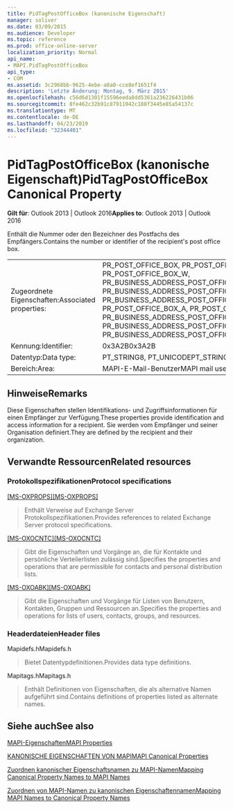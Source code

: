 ```yaml
---
title: PidTagPostOfficeBox (kanonische Eigenschaft)
manager: soliver
ms.date: 03/09/2015
ms.audience: Developer
ms.topic: reference
ms.prod: office-online-server
localization_priority: Normal
api_name:
- MAPI.PidTagPostOfficeBox
api_type:
- COM
ms.assetid: 3c2968bb-9625-4ebe-a8a0-cce8ef1651f4
description: 'Letzte Änderung: Montag, 9. März 2015'
ms.openlocfilehash: c56d6d1301f15596eeda8dd5361a236226431b06
ms.sourcegitcommit: 8fe462c32b91c87911942c188f3445e85a54137c
ms.translationtype: MT
ms.contentlocale: de-DE
ms.lasthandoff: 04/23/2019
ms.locfileid: "32344401"
---
```

# <a name="pidtagpostofficebox-canonical-property"></a><span data-ttu-id="18808-103">PidTagPostOfficeBox (kanonische Eigenschaft)</span><span class="sxs-lookup"><span data-stu-id="18808-103">PidTagPostOfficeBox Canonical Property</span></span>

  
  
<span data-ttu-id="18808-104">**Gilt für**: Outlook 2013 | Outlook 2016</span><span class="sxs-lookup"><span data-stu-id="18808-104">**Applies to**: Outlook 2013 | Outlook 2016</span></span> 
  
<span data-ttu-id="18808-105">Enthält die Nummer oder den Bezeichner des Postfachs des Empfängers.</span><span class="sxs-lookup"><span data-stu-id="18808-105">Contains the number or identifier of the recipient's post office box.</span></span>
  
|||
|:-----|:-----|
|<span data-ttu-id="18808-106">Zugeordnete Eigenschaften:</span><span class="sxs-lookup"><span data-stu-id="18808-106">Associated properties:</span></span>  <br/> |<span data-ttu-id="18808-107">PR_POST_OFFICE_BOX, PR_POST_OFFICE_BOX_A, PR_POST_OFFICE_BOX_W, PR_BUSINESS_ADDRESS_POST_OFFICE_BOX, PR_BUSINESS_ADDRESS_POST_OFFICE_BOX_A, PR_BUSINESS_ADDRESS_POST_OFFICE_BOX_W</span><span class="sxs-lookup"><span data-stu-id="18808-107">PR_POST_OFFICE_BOX, PR_POST_OFFICE_BOX_A, PR_POST_OFFICE_BOX_W, PR_BUSINESS_ADDRESS_POST_OFFICE_BOX, PR_BUSINESS_ADDRESS_POST_OFFICE_BOX_A, PR_BUSINESS_ADDRESS_POST_OFFICE_BOX_W</span></span>  <br/> |
|<span data-ttu-id="18808-108">Kennung:</span><span class="sxs-lookup"><span data-stu-id="18808-108">Identifier:</span></span>  <br/> |<span data-ttu-id="18808-109">0x3A2B</span><span class="sxs-lookup"><span data-stu-id="18808-109">0x3A2B</span></span>  <br/> |
|<span data-ttu-id="18808-110">Datentyp:</span><span class="sxs-lookup"><span data-stu-id="18808-110">Data type:</span></span>  <br/> |<span data-ttu-id="18808-111">PT_STRING8, PT_UNICODE</span><span class="sxs-lookup"><span data-stu-id="18808-111">PT_STRING8, PT_UNICODE</span></span>  <br/> |
|<span data-ttu-id="18808-112">Bereich:</span><span class="sxs-lookup"><span data-stu-id="18808-112">Area:</span></span>  <br/> |<span data-ttu-id="18808-113">MAPI-E-Mail-Benutzer</span><span class="sxs-lookup"><span data-stu-id="18808-113">MAPI mail user</span></span>  <br/> |
   
## <a name="remarks"></a><span data-ttu-id="18808-114">Hinweise</span><span class="sxs-lookup"><span data-stu-id="18808-114">Remarks</span></span>

<span data-ttu-id="18808-115">Diese Eigenschaften stellen Identifikations- und Zugriffsinformationen für einen Empfänger zur Verfügung.</span><span class="sxs-lookup"><span data-stu-id="18808-115">These properties provide identification and access information for a recipient.</span></span> <span data-ttu-id="18808-116">Sie werden vom Empfänger und seiner Organisation definiert.</span><span class="sxs-lookup"><span data-stu-id="18808-116">They are defined by the recipient and their organization.</span></span> 
  
## <a name="related-resources"></a><span data-ttu-id="18808-117">Verwandte Ressourcen</span><span class="sxs-lookup"><span data-stu-id="18808-117">Related resources</span></span>

### <a name="protocol-specifications"></a><span data-ttu-id="18808-118">Protokollspezifikationen</span><span class="sxs-lookup"><span data-stu-id="18808-118">Protocol specifications</span></span>

<span data-ttu-id="18808-119">[[MS-OXPROPS]](https://msdn.microsoft.com/library/f6ab1613-aefe-447d-a49c-18217230b148%28Office.15%29.aspx)</span><span class="sxs-lookup"><span data-stu-id="18808-119">[[MS-OXPROPS]](https://msdn.microsoft.com/library/f6ab1613-aefe-447d-a49c-18217230b148%28Office.15%29.aspx)</span></span>
  
> <span data-ttu-id="18808-120">Enthält Verweise auf Exchange Server Protokollspezifikationen.</span><span class="sxs-lookup"><span data-stu-id="18808-120">Provides references to related Exchange Server protocol specifications.</span></span>
    
<span data-ttu-id="18808-121">[[MS-OXOCNTC]](https://msdn.microsoft.com/library/9b636532-9150-4836-9635-9c9b756c9ccf%28Office.15%29.aspx)</span><span class="sxs-lookup"><span data-stu-id="18808-121">[[MS-OXOCNTC]](https://msdn.microsoft.com/library/9b636532-9150-4836-9635-9c9b756c9ccf%28Office.15%29.aspx)</span></span>
  
> <span data-ttu-id="18808-122">Gibt die Eigenschaften und Vorgänge an, die für Kontakte und persönliche Verteilerlisten zulässig sind.</span><span class="sxs-lookup"><span data-stu-id="18808-122">Specifies the properties and operations that are permissible for contacts and personal distribution lists.</span></span>
    
<span data-ttu-id="18808-123">[[MS-OXOABK]](https://msdn.microsoft.com/library/f4cf9b4c-9232-4506-9e71-2270de217614%28Office.15%29.aspx)</span><span class="sxs-lookup"><span data-stu-id="18808-123">[[MS-OXOABK]](https://msdn.microsoft.com/library/f4cf9b4c-9232-4506-9e71-2270de217614%28Office.15%29.aspx)</span></span>
  
> <span data-ttu-id="18808-124">Gibt die Eigenschaften und Vorgänge für Listen von Benutzern, Kontakten, Gruppen und Ressourcen an.</span><span class="sxs-lookup"><span data-stu-id="18808-124">Specifies the properties and operations for lists of users, contacts, groups, and resources.</span></span>
    
### <a name="header-files"></a><span data-ttu-id="18808-125">Headerdateien</span><span class="sxs-lookup"><span data-stu-id="18808-125">Header files</span></span>

<span data-ttu-id="18808-126">Mapidefs.h</span><span class="sxs-lookup"><span data-stu-id="18808-126">Mapidefs.h</span></span>
  
> <span data-ttu-id="18808-127">Bietet Datentypdefinitionen.</span><span class="sxs-lookup"><span data-stu-id="18808-127">Provides data type definitions.</span></span>
    
<span data-ttu-id="18808-128">Mapitags.h</span><span class="sxs-lookup"><span data-stu-id="18808-128">Mapitags.h</span></span>
  
> <span data-ttu-id="18808-129">Enthält Definitionen von Eigenschaften, die als alternative Namen aufgeführt sind.</span><span class="sxs-lookup"><span data-stu-id="18808-129">Contains definitions of properties listed as alternate names.</span></span>
    
## <a name="see-also"></a><span data-ttu-id="18808-130">Siehe auch</span><span class="sxs-lookup"><span data-stu-id="18808-130">See also</span></span>



[<span data-ttu-id="18808-131">MAPI-Eigenschaften</span><span class="sxs-lookup"><span data-stu-id="18808-131">MAPI Properties</span></span>](mapi-properties.md)
  
[<span data-ttu-id="18808-132">KANONISCHE EIGENSCHAFTEN VON MAPI</span><span class="sxs-lookup"><span data-stu-id="18808-132">MAPI Canonical Properties</span></span>](mapi-canonical-properties.md)
  
[<span data-ttu-id="18808-133">Zuordnen kanonischer Eigenschaftsnamen zu MAPI-Namen</span><span class="sxs-lookup"><span data-stu-id="18808-133">Mapping Canonical Property Names to MAPI Names</span></span>](mapping-canonical-property-names-to-mapi-names.md)
  
[<span data-ttu-id="18808-134">Zuordnen von MAPI-Namen zu kanonischen Eigenschaftennamen</span><span class="sxs-lookup"><span data-stu-id="18808-134">Mapping MAPI Names to Canonical Property Names</span></span>](mapping-mapi-names-to-canonical-property-names.md)

